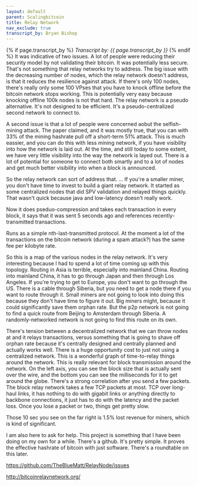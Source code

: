 ```yaml
---
layout: default
parent: Scalingbitcoin
title: Relay Network
nav_exclude: true
transcript_by: Bryan Bishop
---
```


{% if page.transcript_by %} <i>Transcript by:
{{ page.transcript_by }}</i> {% endif %} It was indicative of two
issues. A lot of people were reducing their security model by not
validating their bitcoin. It was potentially less secure. That's not
something that relay networks try to address. The big issue with the
decreasing number of nodes, which the relay network doesn't address, is
that it reduces the resilience against attack. If there's only 100
nodes, there's really only some 100 VPses that you have to knock offline
before the bitcoin network stops working. This is potentially very easy
because knocking offline 100k nodes is not that hard. The relay network
is a pseudo alternative. It's not designed to be efficient. It's a
pseudo-centralized second network to connect to.

A second issue is that a lot of people were concerned aobut the
selfish-mining attack. The paper claimed, and it was mostly true, that
you can with 33% of the mining hashrate pull off a short-term 51%
attack. This is much eassier, and you can do this with less mining
network, if you have visibility into how the network is laid out. At the
time, and still today to some extent, we have very little visibility
into the way the network is layed out. There is a lot of potential for
someone to connect both smartly and to a lot of nodes and get much
better visibility into when a block is announced.

So the relay network can sort of address that. ... If you're a smaller
miner, you don't have time to invest to build a giant relay network. It
started as some centralized nodes that did SPV validation and relayed
things quickly. That wasn't quick because java and low-latency doesn't
really work.

Now it does pseduo-compression and takes each transaction in every
block, it says that it was sent 5 seconds ago and references
recently-transmitted transactions.

Runs as a simple nth-last-transmitted protocol. At the moment a lot of
the transactions on the bitcoin network (during a spam attack?) has the
same fee per kilobyte rate.

So this is a map of the various nodes in the relay network. It's very
interesting because I had to spend a lot of time coming up with this
topology. Routing in Asia is terrible, especially into mainland China.
Routing into mainland China, it has to go through Japan and then through
Los Angeles. If you're trying to get to Europe, you don't want to go
through the US. There is a cable through Siberia, but you need to get a
node there if you want to route through it. Small miners are not going
to look into doing this because they don't have time to figure it out.
Big miners might, because it could significantly save them orphan rate.
But the p2p network is not going to find a quick route from Beijing to
Amsterdam through Siberia. A randomly-networked network is not going to
find this route on its own.

There's tension between a decentralized network that we can throw nodes
at and it relays transactions, versus something that is going to shave
off orphan rate because it's centrally designed and centrally planned
and actually works well. There is a huge opportunity cost to just not
using a centralized network. This is a wonderful graph of time-to-relay
things around the network. This is really relevant for block
transmission around the network. On the left axis, you can see the block
size that is actually sent over the wire, and the bottom you can see the
milliseconds for it to get around the globe. There's a strong
correlation after you send a few packets. The block relay network takes
a few TCP packets at most. TCP over long-haul links, it has nothing to
do with gigabit links or anything directly to backbone connections, it
just has to do with the latency and the packet loss. Once you lose a
packet or two, things get pretty slow.

Those 10 sec you see on the far right is 1.5% lost revenue for miners,
which is kind of significant.

I am also here to ask for help. This project is something that I have
been doing on my own for a while. There's a github. It's pretty simple.
It proves the effective hashrate of bitcoin with just software. There's
a roundtable on this later.

<https://github.com/TheBlueMatt/RelayNode/issues>

<http://bitcoinrelaynetwork.org/>
